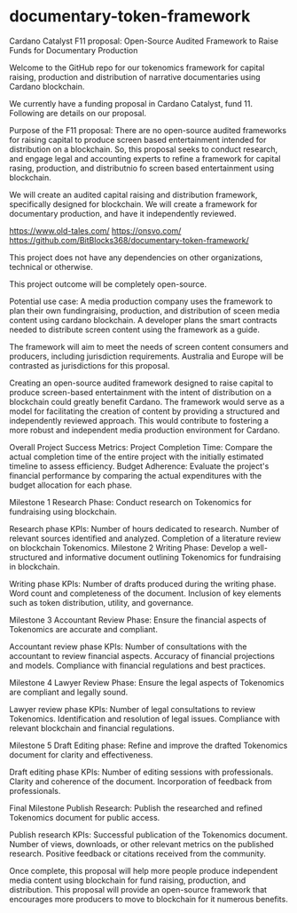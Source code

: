 # documentary-token-framework
Cardano Catalyst F11 proposal: Open-Source Audited Framework to Raise Funds for Documentary Production

Welcome to the GitHub repo for our tokenomics framework for capital raising, production and distribution of narrative documentaries using Cardano blockchain.

We currently have a funding proposal in Cardano Catalyst, fund 11. Following are details on our proposal.

Purpose of the F11 proposal: 
There are no open-source audited frameworks for raising capital to produce screen based entertainment intended for distribution on a blockchain. So, this proposal seeks to conduct research, and engage legal and accounting experts to refine a framework for capital rasing, production, and distributnio fo screen based entertainment using blockchain.

We will create an audited capital raising and distribution framework, specifically designed for blockchain. We will create a framework for documentary production, and have it independently reviewed.

https://www.old-tales.com/
https://onsvo.com/
https://github.com/BitBlocks368/documentary-token-framework/

This project does not have any dependencies on other organizations, technical or otherwise.

This project outcome will be completely open-source.

Potential use case:
A media production company uses the framework to plan their own fundingraising, production, and distribution of sceen media content using cardano blockchain. 
A developer plans the smart contracts needed to distribute screen content using the framework as a guide.

The framework will aim to meet the needs of screen content consumers and producers, including jurisdiction requirements. Australia and Europe will be contrasted as jurisdictions for this proposal.

Creating an open-source audited framework designed to raise capital to produce screen-based entertainment with the intent of distribution on a blockchain could greatly benefit Cardano. The framework would serve as a model for facilitating the creation of content by providing a structured and independently reviewed approach. This would contribute to fostering a more robust and independent media production environment for Cardano.

Overall Project Success Metrics:
Project Completion Time: Compare the actual completion time of the entire project with the initially estimated timeline to assess efficiency.
Budget Adherence: Evaluate the project's financial performance by comparing the actual expenditures with the budget allocation for each phase.

Milestone 1
Research Phase: Conduct research on Tokenomics for fundraising using blockchain.

Research phase KPIs:
Number of hours dedicated to research.
Number of relevant sources identified and analyzed.
Completion of a literature review on blockchain Tokenomics.
Milestone 2
Writing Phase: Develop a well-structured and informative document outlining Tokenomics for fundraising in blockchain.

Writing phase KPIs:
Number of drafts produced during the writing phase.
Word count and completeness of the document.
Inclusion of key elements such as token distribution, utility, and governance.

Milestone 3
Accountant Review Phase: Ensure the financial aspects of Tokenomics are accurate and compliant.

Accountant review phase KPIs:
Number of consultations with the accountant to review financial aspects.
Accuracy of financial projections and models.
Compliance with financial regulations and best practices.

Milestone 4
Lawyer Review Phase: Ensure the legal aspects of Tokenomics are compliant and legally sound.

Lawyer review phase KPIs:
Number of legal consultations to review Tokenomics.
Identification and resolution of legal issues.
Compliance with relevant blockchain and financial regulations.

Milestone 5
Draft Editing phase: Refine and improve the drafted Tokenomics document for clarity and effectiveness.

Draft editing phase KPIs:
Number of editing sessions with professionals.
Clarity and coherence of the document.
Incorporation of feedback from professionals.

Final Milestone
Publish Research: Publish the researched and refined Tokenomics document for public access.

Publish research KPIs:
Successful publication of the Tokenomics document.
Number of views, downloads, or other relevant metrics on the published research.
Positive feedback or citations received from the community.


Once complete, this proposal will help more people produce independent media content using blockchain for fund raising, production, and distribution. This proposal will provide an open-source framework that encourages more producers to move to blockchain for it numerous benefits.
